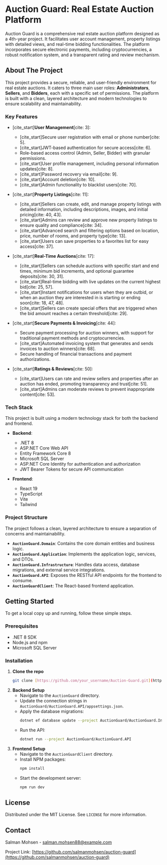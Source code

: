 # Auction Guard: Real Estate Auction Platform

Auction Guard is a comprehensive real estate auction platform designed as a 4th-year project. It facilitates user account management, property listings with detailed views, and real-time bidding functionalities. The platform incorporates secure electronic payments, including cryptocurrencies, a robust notification system, and a transparent rating and review mechanism.

## About The Project

This project provides a secure, reliable, and user-friendly environment for real estate auctions. It caters to three main user roles: **Administrators**, **Sellers**, and **Bidders**, each with a specific set of permissions. The platform is built with a clean, layered architecture and modern technologies to ensure scalability and maintainability.

### Key Features

* [cite_start]**User Management**[cite: 3]:
    * [cite_start]Secure user registration with email or phone number[cite: 5].
    * [cite_start]JWT-based authentication for secure access[cite: 6].
    * Role-based access control (Admin, Seller, Bidder) with granular permissions.
    * [cite_start]User profile management, including personal information updates[cite: 8].
    * [cite_start]Password recovery via email[cite: 9].
    * [cite_start]Account deletion[cite: 10].
    * [cite_start]Admin functionality to blacklist users[cite: 70].

* [cite_start]**Property Listings**[cite: 11]:
    * [cite_start]Sellers can create, edit, and manage property listings with detailed information, including descriptions, images, and initial pricing[cite: 40, 43].
    * [cite_start]Admins can review and approve new property listings to ensure quality and compliance[cite: 34].
    * [cite_start]Advanced search and filtering options based on location, price, number of rooms, and property type[cite: 13].
    * [cite_start]Users can save properties to a favorites list for easy access[cite: 37].

* [cite_start]**Real-Time Auctions**[cite: 17]:
    * [cite_start]Sellers can schedule auctions with specific start and end times, minimum bid increments, and optional guarantee deposits[cite: 30, 31].
    * [cite_start]Real-time bidding with live updates on the current highest bid[cite: 25, 57].
    * [cite_start]Instant notifications for users when they are outbid, or when an auction they are interested in is starting or ending soon[cite: 18, 47, 48].
    * [cite_start]Sellers can create special offers that are triggered when the bid amount reaches a certain threshold[cite: 29].

* [cite_start]**Secure Payments & Invoicing**[cite: 44]:
    * Secure payment processing for auction winners, with support for traditional payment methods and cryptocurrencies.
    * [cite_start]Automated invoicing system that generates and sends invoices to auction winners[cite: 68].
    * Secure handling of financial transactions and payment authorizations.

* [cite_start]**Ratings & Reviews**[cite: 50]:
    * [cite_start]Users can rate and review sellers and properties after an auction has ended, promoting transparency and trust[cite: 51].
    * [cite_start]Admins can moderate reviews to prevent inappropriate content[cite: 53].

### Tech Stack

This project is built using a modern technology stack for both the backend and frontend.

* **Backend**:
    * .NET 8
    * ASP.NET Core Web API
    * Entity Framework Core 8
    * Microsoft SQL Server
    * ASP.NET Core Identity for authentication and authorization
    * JWT Bearer Tokens for secure API communication

* **Frontend**:
    * React 19
    * TypeScript
    * Vite
    * Tailwind

### Project Structure

The project follows a clean, layered architecture to ensure a separation of concerns and maintainability.

* **`AuctionGuard.Domain`**: Contains the core domain entities and business logic.
* **`AuctionGuard.Application`**: Implements the application logic, services, and DTOs.
* **`AuctionGuard.Infrastructure`**: Handles data access, database migrations, and external service integrations.
* **`AuctionGuard.API`**: Exposes the RESTful API endpoints for the frontend to consume.
* **`AuctionGuardClient`**: The React-based frontend application.

## Getting Started

To get a local copy up and running, follow these simple steps.

### Prerequisites

* .NET 8 SDK
* Node.js and npm
* Microsoft SQL Server

### Installation

1.  **Clone the repo**
    ```sh
    git clone [https://github.com/your_username/Auction-Guard.git](https://github.com/your_username/Auction-Guard.git)
    ```
2.  **Backend Setup**
    * Navigate to the `AuctionGuard` directory.
    * Update the connection strings in `AuctionGuard/AuctionGuard.API/appsettings.json`.
    * Apply the database migrations:
        ```sh
        dotnet ef database update --project AuctionGuard/AuctionGuard.Infrastructure
        ```
    * Run the API:
        ```sh
        dotnet run --project AuctionGuard/AuctionGuard.API
        ```
3.  **Frontend Setup**
    * Navigate to the `AuctionGuardClient` directory.
    * Install NPM packages:
        ```sh
        npm install
        ```
    * Start the development server:
        ```sh
        npm run dev
        ```

## License

Distributed under the MIT License. See `LICENSE` for more information.

## Contact

Salman Mohsen - [salman.mohsen88@example.com](mailto:salman.mohsen88@example.com)

Project Link: [https://github.com/salmanmohsen/auction-guard](https://github.com/salmanmohsen/auction-guard)
